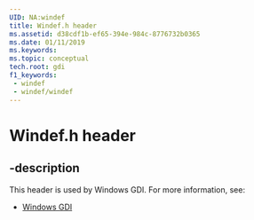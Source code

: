 ```yaml
---
UID: NA:windef
title: Windef.h header
ms.assetid: d38cdf1b-ef65-394e-984c-8776732b0365
ms.date: 01/11/2019
ms.keywords: 
ms.topic: conceptual
tech.root: gdi
f1_keywords:
 - windef
 - windef/windef
---
```


# Windef.h header


## -description

This header is used by Windows GDI. For more information, see:

- [Windows GDI](../_gdi/index.md)

